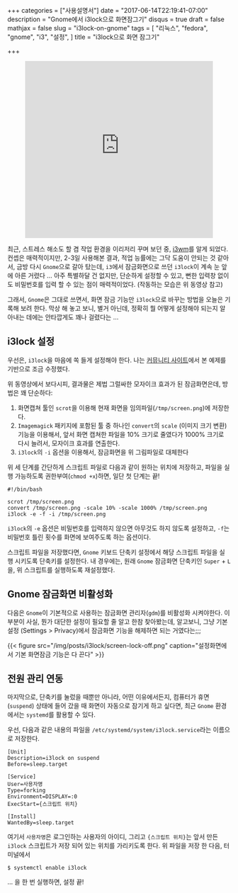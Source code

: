 +++
categories = ["사용설명서"]
date = "2017-06-14T22:19:41-07:00"
description = "Gnome에서 i3lock으로 화면잠그기"
disqus = true
draft = false
mathjax = false
slug = "i3lock-on-gnome"
tags = [
  "리눅스",
  "fedora",
  "gnome",
  "i3",
  "설정",
]
title = "i3lock으로 화면 잠그기"

+++

<figure>
<iframe width="100%" height="400"
src="https://www.youtube.com/embed/ovs5daY9-Ek" frameborder="0"
allowfullscreen></iframe>
</figure>

최근, 스트레스 해소도 할 겸 작업 환경을 이리저리 꾸며 보던 중,
[i3wm](http://i3wm.org)를 알게 되었다. 
컨셉은 매력적이지만, 2-3일 사용해본 결과, 적업 능률에는 그닥 도움이 안되는
것 같아서, 금방 다시 `Gnome`으로 갈아 탔는데, `i3`에서 잠금화면으로 쓰던
`i3lock`이 계속 눈 앞에 아른 거렸다 … 아주 특별하달 건 없지만, 단순하게 설정할
수 있고, 뻔한 입력창 없이도 비밀번호를 입력 할 수 있는 점이 매력적이었다.
(작동하는 모습은 위 동영상 참고)

그래서, `Gnome`은 그대로 쓰면서, 화면 잠금 기능만 `i3lock`으로 바꾸는 방법을
오늘은 기록해 보려 한다. 막상 해 놓고 보니, 별거 아닌데, 정확히 뭘 어떻게
설정해야 되는지 알아내는 데에는 안타깝게도 꽤나 걸렸다는 …

## i3lock 설정

우선은,  `i3lock`을 마음에 쏙 들게 설정해야 한다. 
나는 [커뮤니티
사이트](https://www.reddit.com/r/unixporn/comments/3358vu/i3lock_unixpornworthy_lock_screen)에서 
본 예제를 기반으로 조금 수정했다.

위 동영상에서 보다시피, 결과물은 제법 그럴싸한 모자이크 효과가 된 잠금화면은데,
방법은 꽤 단순하다:

1. 화면캡쳐 툴인 `scrot`을 이용해 현재 화면을 임의파일(`/tmp/screen.png`)에
   저장한다.
1. `Imagemagick` 패키지에 포함된 툴 중 하나인 `convert`의 `scale` (이미지 크기
   변환) 기능을 이용해서, 앞서 화면 캡쳐한 파일을 10% 크기로 줄였다가 1000%
   크기로 다시 늘려서, 모자이크 효과를 연출한다.
1. `i3lock`의 `-i` 옵션을 이용해서, 잠금화면을 위 그림파일로 대체한다

위 세 단계를 간단하게 스크립트 파일로 다음과 같이 원하는 위치에 저장하고, 
파일을 실행 가능하도록 권한부여(`chmod +x`)하면, 일단 첫 단계는 끝!

```
#!/bin/bash

scrot /tmp/screen.png
convert /tmp/screen.png -scale 10% -scale 1000% /tmp/screen.png
i3lock -e -f -i /tmp/screen.png
```

`i3lock`의 `-e` 옵션은 비밀번호를 입력하지 않으면 아무것도 하지 않도록
설정하고, `-f`는 비밀번호 틀린 횟수를 화면에 보여주도록 하는 옵션이다.

스크립트 파일을 저장했다면, `Gnome` 키보드 단축키 설정에서 해당 스크립트 파일을
실행 시키도록 단축키를 설정한다. 내 경우에는, 원래 `Gnome` 잠금화면 단축키인
`Super` + `L`을, 위 스크립트를 실행하도록 재설정했다.

## Gnome 잠금화면 비활성화

다음은 `Gnome`이 기본적으로 사용하는 잠금화면 관리자(`gdm`)를 비활성화
시켜야한다. 
이 부분이 사실, 뭔가 대단한 설정이 필요할 줄 알고 한참 찾아봤는데, 
알고보니, 그냥 기본 설정 (Settings > Privacy)에서 잠금화면 기능을 해제하면
되는 거였다는;;;

{{< figure
  src="/img/posts/i3lock/screen-lock-off.png"
  caption="설정화면에서 기본 화면잠금 기능은 다 끈다" >}}


## 전원 관리 연동

마지막으로, 단축키를 눌렀을 때뿐만 아니라, 
어떤 이유에서든지, 컴퓨터가 휴면(`suspend`) 상태에 들어 갔을 때 화면이 자동으로
잠기게 하고 싶다면, 최근 `Gnome` 환경에서는 `systemd`를 활용할 수 있다.

우선, 다음과 같은 내용의 파일을 `/etc/systemd/system/i3lock.service`라는 
이름으로 저장한다. 

``` 
[Unit]
Description=i3lock on suspend
Before=sleep.target

[Service]
User=사용자명
Type=forking
Environment=DISPLAY=:0
ExecStart={스크립트 위치}

[Install]
WantedBy=sleep.target
```

여기서 `사용자명`은 로그인하는 사용자의 아이디, 그리고 `{스크립트 위치}`는 앞서
만든 `i3lock` 스크립트가 저장 되어 있는 위치를 가리키도록 한다.
위 파일을 저장 한 다음, 터미널에서

```
$ systemctl enable i3lock
```

… 을 한 번 실행하면, 설정 끝!
